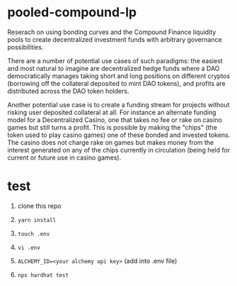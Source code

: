 # pooled-compound-lp
Reserach on using bonding curves and the Compound Finance liquidity pools to create decentralized investment funds with arbitrary governance possibilities.

There are a number of potential use cases of such paradigms: the easiest and most natural to imagine are decentralized hedge funds where a DAO democratically manages taking short and long positions on different cryptos (borrowing off the collateral deposited to mint DAO tokens), and profits are distributed across the DAO token holders.

Another potential use case is to create a funding stream for projects without risking user deposited collateral at all. For instance an alternate funding model for a Decentralized Casino, one that takes no fee or rake on casino games but still turns a profit. This is possible by making the "chips" (the token used to play casino games) one of these bonded and invested tokens. The casino does not charge rake on games but makes money from the interest generated on any of the chips currently in circulation (being held for current or future use in casino games).

# test

1. clone this repo

2. `yarn install`

3. `touch .env`

4. `vi .env`

5. `ALCHEMY_ID=<your alchemy api key>` (add into .env file)

6. `npx hardhat test`
